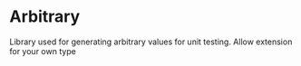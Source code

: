 # Arbitrary
Library used for generating arbitrary values for unit testing. Allow extension for your own type
